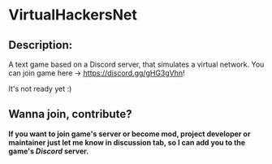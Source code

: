 # VirtualHackersNet
## Description:
A text game based on a Discord server, that simulates a virtual network. You can join game here -> https://discord.gg/gHG3gVhn!

It's not ready yet :)
## Wanna join, contribute?
**If you want to join game's server or become mod, project developer or maintainer just let me know in discussion tab, so I can add you to the game's *Discord* server.**

